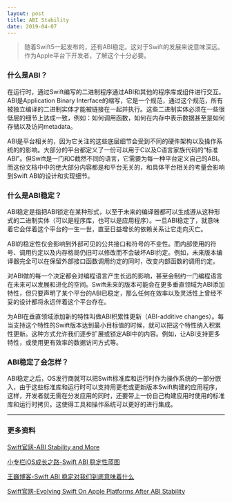 ```yaml
---
layout: post
title: ABI Stability
date: 2019-04-07
---
```



> 随着Swift5一起发布的，还有ABI稳定。这对于Swift的发展来说意味深远。作为Apple平台下开发者，了解这个十分必要。

### 什么是ABI？
在运行时，通过Swift编写的二进制程序通过ABI和其他的程序库或组件进行交互。ABI是Application Binary Interface的缩写，它是一个规范，通过这个规范，所有被独立编译的二进制实体才能被链接在一起并执行。这些二进制实体必须在一些很低层的细节上达成一致，例如：如何调用函数，如何在内存中表示数据甚至是如何存储以及访问metadata。

ABI是平台相关的，因为它关注的这些底层细节会受到不同的硬件架构以及操作系统的的影响。大部分的平台都定义了一份可以用于C以及C语言家族代码的“标准ABI”。但Swift是一门和C截然不同的语言，它需要为每一种平台定义自己的ABI。而这份文档中中的绝大部分内容都是和平台无关的，和具体平台相关的考量会影响到Swift ABI的设计和实现细节。

### 什么是ABI稳定？
ABI稳定是指把ABI锁定在某种形式，以至于未来的编译器都可以生成遵从这种形式的二进制实体（可以是程序库，也可以是应用程序）。一旦ABI稳定了，就意味着它会伴着这个平台的一生一世，直至日益增长的依赖关系让它走向灭亡。

ABI的稳定性仅会影响到外部可见的公共接口和符号的不变性。而内部使用的符号、调用约定以及内存格局仍旧可以修改而不会破坏ABI约定。例如，未来版本编译器完全可以在保留外部接口函数调用约定的同时，改变内部函数的调用约定。

对ABI做的每一个决定都会对编程语言产生长远的影响，甚至会制约一门编程语言在未来可以发展和进化的空间。Swift未来的版本可能会在更多垂直领域为ABI添加特性，但只要声明了某个平台的ABI已稳定，那么任何在效率以及灵活性上曾经不妥的设计都将永远伴着这个平台存在。

为ABI在垂直领域添加新的特性叫做ABI积累性更新（ABI-additive changes）。每当支持这个特性的Swift版本达到最小目标值的时候，就可以把这个特性纳入积累性更新。这种方式允许我们逐步扩展或锁定ABI中的内容。例如，让ABI支持更多特性，或使用更有效率的数据访问方式等。

### ABI稳定了会怎样？
ABI稳定之后，OS发行商就可以把Swift标准库和运行时作为操作系统的一部分嵌入，由于这些标准库和运行时可以支持用更老或更新版本Swift构建的应用程序，这样，开发者就无需在分发应用的同时，还要带上一份自己构建应用时使用的标准库和运行时拷贝。这使得工具和操作系统可以更好的进行集成。

----

### 更多资料
[Swift官网-ABI Stability and More](https://swift.org/blog/abi-stability-and-more/)

[小专栏iOS成长之路-Swift ABI 稳定性蓝图](https://xiaozhuanlan.com/topic/0195376248)

[王巍博客-Swift ABI 稳定对我们到底意味着什么](https://onevcat.com/2019/02/swift-abi/)

[Swift官网-Evolving Swift On Apple Platforms After ABI Stability](https://swift.org/blog/abi-stability-and-apple/)


